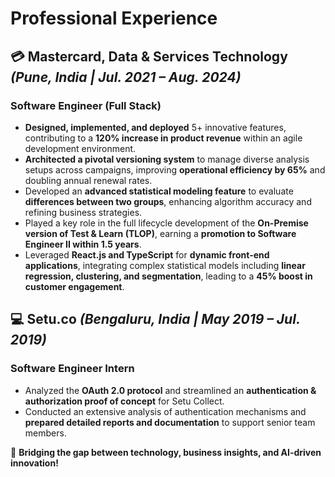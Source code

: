 # Professional Experience

## 💳 **Mastercard, Data & Services Technology** *(Pune, India | Jul. 2021 – Aug. 2024)*  
### **Software Engineer (Full Stack)**  
- **Designed, implemented, and deployed** 5+ innovative features, contributing to a **120% increase in product revenue** within an agile development environment.  
- **Architected a pivotal versioning system** to manage diverse analysis setups across campaigns, improving **operational efficiency by 65%** and doubling annual renewal rates.  
- Developed an **advanced statistical modeling feature** to evaluate **differences between two groups**, enhancing algorithm accuracy and refining business strategies.  
- Played a key role in the full lifecycle development of the **On-Premise version of Test & Learn (TLOP)**, earning a **promotion to Software Engineer II within 1.5 years**.  
- Leveraged **React.js and TypeScript** for **dynamic front-end applications**, integrating complex statistical models including **linear regression, clustering, and segmentation**, leading to a **45% boost in customer engagement**.  

## 💻 **Setu.co** *(Bengaluru, India | May 2019 – Jul. 2019)*  
### **Software Engineer Intern**  
- Analyzed the **OAuth 2.0 protocol** and streamlined an **authentication & authorization proof of concept** for Setu Collect.  
- Conducted an extensive analysis of authentication mechanisms and **prepared detailed reports and documentation** to support senior team members.  

🚀 **Bridging the gap between technology, business insights, and AI-driven innovation!**
